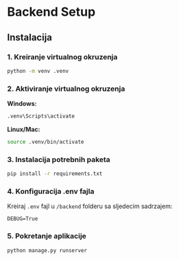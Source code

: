 # Backend Setup

## Instalacija

### 1. Kreiranje virtualnog okruzenja

```bash
python -m venv .venv
```

### 2. Aktiviranje virtualnog okruzenja

**Windows:**
```bash
.venv\Scripts\activate
```

**Linux/Mac:**
```bash
source .venv/bin/activate
```

### 3. Instalacija potrebnih paketa

```bash
pip install -r requirements.txt
```

### 4. Konfiguracija .env fajla

Kreiraj `.env` fajl u `/backend` folderu sa sljedecim sadrzajem:

```
DEBUG=True
```

### 5. Pokretanje aplikacije

```bash
python manage.py runserver
```
